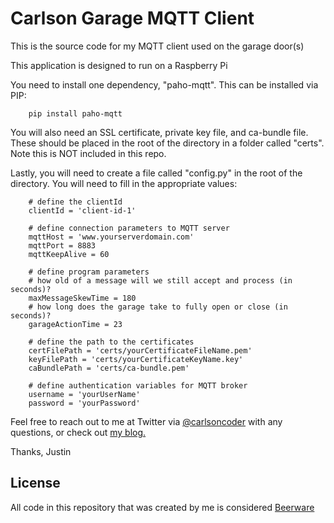 # Carlson Garage MQTT Client

This is the source code for my MQTT client used on the garage door(s)

This application is designed to run on a Raspberry Pi

You need to install one dependency, "paho-mqtt".  This can be installed via PIP:

        pip install paho-mqtt

You will also need an SSL certificate, private key file, and ca-bundle file.  These should be placed in the root of the directory in a folder called "certs".  Note this is NOT included in this repo.

Lastly, you will need to create a file called "config.py" in the root of the directory.  You will need to fill in the appropriate values:

        # define the clientId
        clientId = 'client-id-1'
        
        # define connection parameters to MQTT server
        mqttHost = 'www.yourserverdomain.com'
        mqttPort = 8883
        mqttKeepAlive = 60

        # define program parameters
        # how old of a message will we still accept and process (in seconds)?
        maxMessageSkewTime = 180
        # how long does the garage take to fully open or close (in seconds)?
        garageActionTime = 23

        # define the path to the certificates
        certFilePath = 'certs/yourCertificateFileName.pem'
        keyFilePath = 'certs/yourCertificateKeyName.key'
        caBundlePath = 'certs/ca-bundle.pem'
        
        # define authentication variables for MQTT broker
        username = 'yourUserName'
        password = 'yourPassword'

Feel free to reach out to me at Twitter via [@carlsoncoder](https://twitter.com/carlsoncoder "@carlsoncoder") with any questions, or check out [my blog.](http://www.carlsoncoder.com/ "Carlson Coder Blog")

Thanks,
Justin

License
----
All code in this repository that was created by me is considered [Beerware](http://en.wikipedia.org/wiki/Beerware "Beerware")

